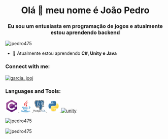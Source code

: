 <h1 align="center">Olá 👋 meu nome é João Pedro</h1>
<h3 align="center">Eu sou um entusiasta em programação de jogos e atualmente estou aprendendo backend</h3>

<p align="left"> <img src="https://komarev.com/ghpvc/?username=jpedro475&label=Profile%20views&color=0e75b6&style=flat" alt="jpedro475" /> </p>

- 🌱 Atualmente estou aprendendo **C#, Unity e Java**

<h3 align="left">Connect with me:</h3>
<p align="left">
<a href="https://twitter.com/garcia_jooj" target="blank"><img align="center" src="https://raw.githubusercontent.com/rahuldkjain/github-profile-readme-generator/master/src/images/icons/Social/twitter.svg" alt="garcia_jooj" height="30" width="40" /></a>
</p>

<h3 align="left">Languages and Tools:</h3>
<p align="left"> <a href="https://www.w3schools.com/cs/" target="_blank" rel="noreferrer"> <img src="https://raw.githubusercontent.com/devicons/devicon/master/icons/csharp/csharp-original.svg" alt="csharp" width="40" height="40"/> </a> <a href="https://www.java.com" target="_blank" rel="noreferrer"> <img src="https://raw.githubusercontent.com/devicons/devicon/master/icons/java/java-original.svg" alt="java" width="40" height="40"/> </a> <a href="https://www.postgresql.org" target="_blank" rel="noreferrer"> <img src="https://raw.githubusercontent.com/devicons/devicon/master/icons/postgresql/postgresql-original-wordmark.svg" alt="postgresql" width="40" height="40"/> </a> <a href="https://www.python.org" target="_blank" rel="noreferrer"> <img src="https://raw.githubusercontent.com/devicons/devicon/master/icons/python/python-original.svg" alt="python" width="40" height="40"/> </a> <a href="https://unity.com/" target="_blank" rel="noreferrer"> <img src="https://www.vectorlogo.zone/logos/unity3d/unity3d-icon.svg" alt="unity" width="40" height="40"/> </a> </p>

<p><img align="center" src="https://github-readme-stats.vercel.app/api/top-langs?username=jpedro475&show_icons=true&locale=en&layout=compact" alt="jpedro475" /></p>

<p><img align="center" src="https://github-readme-streak-stats.herokuapp.com/?user=jpedro475&" alt="jpedro475" /></p>
